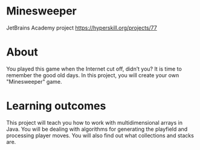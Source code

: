 # Minesweeper
JetBrains Academy project https://hyperskill.org/projects/77

# About
You played this game when the Internet cut off, didn’t you? It is time to remember the good old days. In this project, you will create your own "Minesweeper" game.
# Learning outcomes
This project will teach you how to work with multidimensional arrays in Java. You will be dealing with algorithms for generating the playfield and processing player moves. You will also find out what collections and stacks are.
